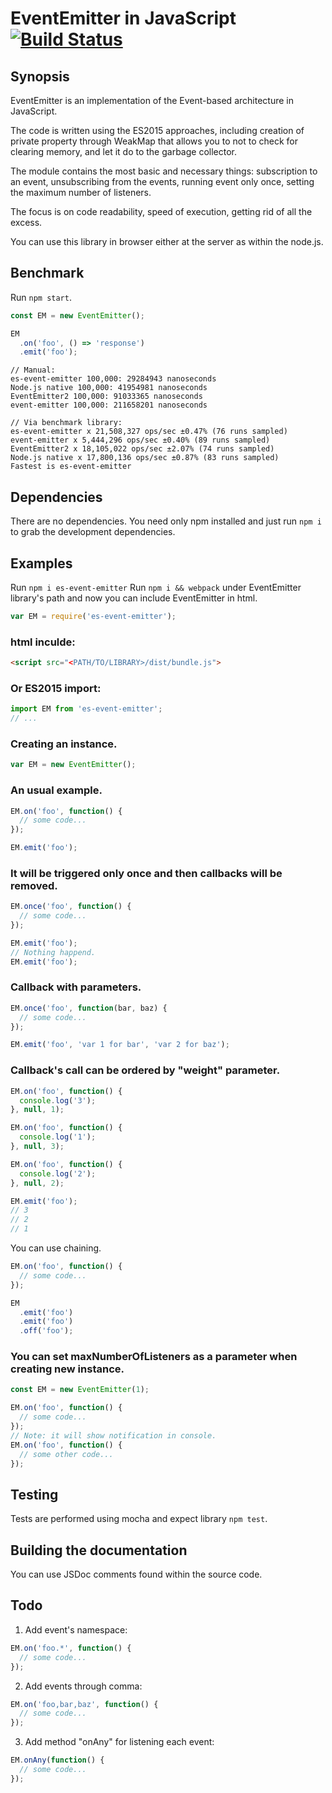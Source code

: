 
# EventEmitter in JavaScript [![Build Status](https://travis-ci.org/Zlobin/es-event-emitter.png?branch=master)](https://travis-ci.org/Zlobin/es-event-emitter)

## Synopsis

EventEmitter is an implementation of the Event-based architecture in JavaScript.

The code is written using the ES2015 approaches, including creation of private property through WeakMap that allows you to not to check for clearing memory, and let it do to the garbage collector.

The module contains the most basic and necessary things: subscription to an event, unsubscribing from the events, running event only once, setting the maximum number of listeners.

The focus is on code readability, speed of execution, getting rid of all the excess.

You can use this library in browser either at the server as within the node.js.

## Benchmark

Run `npm start`.

```js
const EM = new EventEmitter();

EM
  .on('foo', () => 'response')
  .emit('foo');
```

```
// Manual:
es-event-emitter 100,000: 29284943 nanoseconds
Node.js native 100,000: 41954981 nanoseconds
EventEmitter2 100,000: 91033365 nanoseconds
event-emitter 100,000: 211658201 nanoseconds

// Via benchmark library:
es-event-emitter x 21,508,327 ops/sec ±0.47% (76 runs sampled)
event-emitter x 5,444,296 ops/sec ±0.40% (89 runs sampled)
EventEmitter2 x 18,105,022 ops/sec ±2.07% (74 runs sampled)
Node.js native x 17,800,136 ops/sec ±0.87% (83 runs sampled)
Fastest is es-event-emitter
```

## Dependencies

There are no dependencies. You need only npm installed and just run `npm i` to grab the development dependencies.

## Examples
Run `npm i es-event-emitter`
Run `npm i && webpack` under EventEmitter library's path and now you can include EventEmitter in html.

```js
var EM = require('es-event-emitter');
```

### html inculde:

```html
<script src="<PATH/TO/LIBRARY>/dist/bundle.js">
```

### Or ES2015 import:

```js
import EM from 'es-event-emitter';
// ...
```

### Creating an instance.
```js
var EM = new EventEmitter();
```

### An usual example.
```js
EM.on('foo', function() {
  // some code...
});

EM.emit('foo');
```

### It will be triggered only once and then callbacks will be removed.
```js
EM.once('foo', function() {
  // some code...
});

EM.emit('foo');
// Nothing happend.
EM.emit('foo');
```

### Callback with parameters.
```js
EM.once('foo', function(bar, baz) {
  // some code...
});

EM.emit('foo', 'var 1 for bar', 'var 2 for baz');
```

### Callback's call can be ordered by "weight" parameter.
```js
EM.on('foo', function() {
  console.log('3');
}, null, 1);

EM.on('foo', function() {
  console.log('1');
}, null, 3);

EM.on('foo', function() {
  console.log('2');
}, null, 2);

EM.emit('foo');
// 3
// 2
// 1
```

You can use chaining.
```js
EM.on('foo', function() {
  // some code...
});

EM
  .emit('foo')
  .emit('foo')
  .off('foo');
```

### You can set maxNumberOfListeners as a parameter when creating new instance.
```js
const EM = new EventEmitter(1);

EM.on('foo', function() {
  // some code...
});
// Note: it will show notification in console.
EM.on('foo', function() {
  // some other code...
});
```

## Testing

Tests are performed using mocha and expect library `npm test`.

## Building the documentation

You can use JSDoc comments found within the source code.

## Todo

1. Add event's namespace:

```js
EM.on('foo.*', function() {
  // some code...
});
```

2. Add events through comma:

```js
EM.on('foo,bar,baz', function() {
  // some code...
});
```

3. Add method "onAny" for listening each event:

```js
EM.onAny(function() {
  // some code...
});
```
